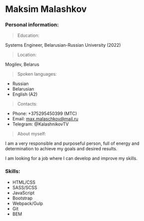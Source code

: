# Maksim Malashkov
### __Personal information:__
>Education:

Systems Engineer,
Belarusian-Russian University (2022)

>Location:

Mogilev, Belarus

>Spoken languages:

- Russian
- Belarusian
- English (A2)

>Contacts:

- Phone: +375295450399 (MTC)
- Email: max.malaschkov@mail.ru
- Telegram: @KalashnikovTV

>About myself:

I am a very responsible and purposeful person, full of energy and determination to achieve my goals and desired results.

I am looking for a job where I can develop and improve my skills.

### __Skills:__

- HTML/CSS
- SASS/SCSS
- JavaScript
- Bootstrap
- Webpack/Gulp
- Git
- BEM
